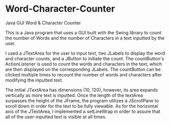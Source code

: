 # Word-Character-Counter
Java GUI Word &amp; Character Counter

This is a Java program that uses a GUI built with the Swing library to count the number of Words and the number of Characters in a text inputted by the user.

I used a JTextArea for the user to input text, two JLabels to display the word and character counts, and a JButton to initiate the count. The countButton's ActionListener is used to count the words and characters in the text, which are then displayed on the corresponding JLabels. The countButton can be clicked multiple times to recount the number of words and characters after modifying the inputted text. 

The initial JTextArea has dimensions (10, 120), however, its area expands vertically as more text is inputted. Once the length of the textArea surpasses the height of the JFrame, the program utilizes a JScrollPane to scroll down in order for the text to be fully viewable. As for the horizontal axis of the JTextArea, I implemented a setLineWrap in order to assure that all of the user-inputted text is visible at all times.
